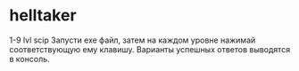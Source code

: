 # helltaker
1-9 lvl scip
Запусти exe файл, затем на каждом уровне нажимай соответствующую ему клавишу. Варианты успешных ответов выводятся в консоль. 
